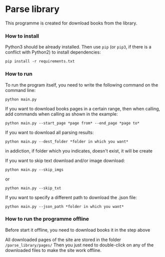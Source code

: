 # Parse library
This programme is created for download books from the library.

### How to install
Python3 should be already installed.
Then use `pip` (or `pip3`, if there is a conflict with Python2) to install dependencies:
```
pip install -r requirements.txt
```
### How to run
To run the program itself, you need to write the following command on the command line:
```
python main.py 
```

If you want to download books pages in a certain range, then when calling, add commands when calling as shown in the example:
```
python main.py --start_page *page from* --end_page *page to*
```

If you want to download all parsing results:
```
python main.py --dest_folder *folder in which you want*
```
in addiction, if folder which you indicates, doesn't exist, it will be create

If you want to skip text download and/or image download:
```
python main.py --skip_imgs
```
or
```
python main.py --skip_txt
```
If you want to specify a different path to download the .json file:
```
python main.py --json_path *folder in which you want*
```
### How to run the programme offline
Before start it offline, you need to download books it in the step above

All downloaded pages of the site are stored in the folder `/parse_library/pages/`
Then you just need to double-click on any of the downloaded files to make the site work offline.
